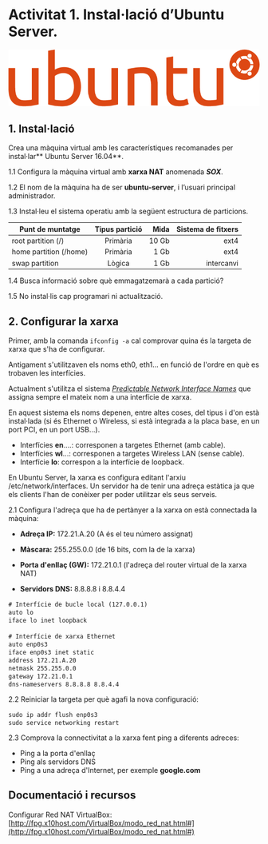 <!-- notoc -->

# Activitat 1. Instal·lació d’Ubuntu Server.

![> imatge](/assets/ubuntu-logo.png)

## 1. Instal·lació

Crea una màquina virtual amb les característiques recomanades per instal·lar** Ubuntu Server 16.04**.

1.1 Configura la màquina virtual amb **xarxa NAT** anomenada **_SOX_**.

1.2 El nom de la màquina ha de ser **ubuntu-server**, i l’usuari principal administrador.

1.3 Instal·leu el sistema operatiu amb la següent estructura de particions.

| Punt de muntatge        | Tipus partició           | Mida  | Sistema de fitxers        |
| ------------- |:-------------:| -----:|-------:|
| root partition (/)      | Primària | 10 Gb | ext4 |
| home partition (/home)      | Primària      |   1 Gb | ext4 |
| swap partition | Lògica      |    1 Gb | intercanvi |


1.4 Busca informació sobre què emmagatzemarà a cada partició? 

1.5 No instal·lis cap programari ni actualització.

## 2. Configurar la xarxa

Primer, amb la comanda `ifconfig -a` cal comprovar quina és la targeta de xarxa que s'ha de configurar.

Antigament s'utilitzaven els noms eth0, eth1... en funció de l'ordre en què es trobaven les interfícies.

Actualment s'utilitza el sistema _[Predictable Network Interface Names](https://www.freedesktop.org/wiki/Software/systemd/PredictableNetworkInterfaceNames/)_ que assigna sempre el mateix nom a una interfície de xarxa.

En aquest sistema els noms depenen, entre altes coses, del tipus i d'on està instal·lada (si és Ethernet o Wireless, si està integrada a la placa base, en un port PCI, en  un port USB...).
* Interfícies **en**....: corresponen a targetes Ethernet (amb cable).
* Interfícies **wl**...: corresponen a targetes Wireless LAN (sense cable).
* Interfície **lo**: correspon a la interfície de loopback.

En Ubuntu Server, la xarxa es configura editant l'arxiu /etc/network/interfaces.
Un servidor ha de tenir una adreça estàtica ja que els clients l'han de conèixer per poder utilitzar els seus serveis.

2.1 Configura l'adreça que ha de pertànyer a la xarxa on està connectada la màquina:

* **Adreça IP:** 172.21.A.20 (A és el teu número assignat)

* **Màscara:** 255.255.0.0 (de 16 bits, com la de la xarxa)

* **Porta d'enllaç (GW):** 172.21.0.1 (l'adreça del router virtual de la xarxa NAT)

* **Servidors DNS:** 8.8.8.8 i 8.8.4.4

```
# Interfície de bucle local (127.0.0.1)
auto lo
iface lo inet loopback

# Interfície de xarxa Ethernet
auto enp0s3
iface enp0s3 inet static
address 172.21.A.20
netmask 255.255.0.0
gateway 172.21.0.1
dns-nameservers 8.8.8.8 8.8.4.4
```

2.2 Reiniciar la targeta per què agafi la nova configuració:

```
sudo ip addr flush enp0s3
sudo service networking restart
```

2.3 Comprova la connectivitat a la xarxa fent ping a diferents adreces:

* Ping a la porta d'enllaç
* Ping als servidors DNS
* Ping a una adreça d'Internet, per exemple **google.com**

## Documentació i recursos

Configurar Red NAT VirtualBox: [http://fpg.x10host.com/VirtualBox/modo_red_nat.html#](http://fpg.x10host.com/VirtualBox/modo_red_nat.html#)

